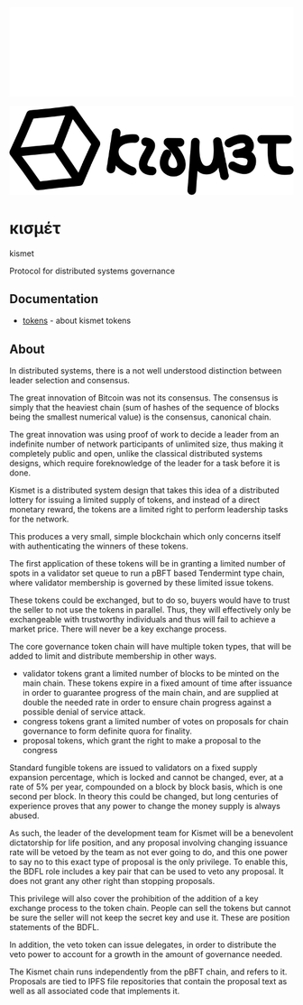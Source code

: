 ![logo](doc/logolight.svg)

![logo](doc/logodark.svg)

# κισμέτ

kismet

Protocol for distributed systems governance

## Documentation

- [tokens](doc/tokens.md) - about kismet tokens

## About

In distributed systems, there is a not well understood distinction between leader selection and consensus. 

The great innovation of Bitcoin was not its consensus. The consensus is simply that the heaviest chain (sum of hashes of the sequence of blocks being the smallest numerical value) is the consensus, canonical chain. 

The great innovation was using proof of work to decide a leader from an indefinite number of network participants of unlimited size, thus making it completely public and open, unlike the classical distributed systems designs, which require foreknowledge of the leader for a task before it is done.

Kismet is a distributed system design that takes this idea of a distributed lottery for issuing a limited supply of tokens, and instead of a direct monetary reward, the tokens are a limited right to perform leadership tasks for the network.

This produces a very small, simple blockchain which only concerns itself with authenticating the winners of these tokens.

The first application of these tokens will be in granting a limited number of spots in a validator set queue to run a pBFT based Tendermint type chain, where validator membership is governed by these limited issue tokens. 

These tokens could be exchanged, but to do so, buyers would have to trust the seller to not use the tokens in parallel. Thus, they will effectively only be exchangeable with trustworthy individuals and thus will fail to achieve a market price. There will never be a key exchange process.

The core governance token chain will have multiple token types, that will be added to limit and distribute membership in other ways. 

- validator tokens grant a limited number of blocks to be minted on the main chain. These tokens expire in a fixed amount of time after issuance in order to guarantee progress of the main chain, and are supplied at double the needed rate in order to ensure chain progress against a possible denial of service attack.
- congress tokens grant a limited number of votes on proposals for chain governance to form definite quora for finality.
- proposal tokens, which grant the right to make a proposal to the congress

Standard fungible tokens are issued to validators on a fixed supply expansion percentage, which is locked and cannot be changed, ever, at a rate of 5% per year, compounded on a block by block basis, which is one second per block. In theory this could be changed, but long centuries of experience proves that any power to change the money supply is always abused. 

As such, the leader of the development team for Kismet will be a benevolent dictatorship for life position, and any proposal involving changing issuance rate will be vetoed by the team as not ever going to do, and this one power to say no to this exact type of proposal is the only privilege. To enable this, the BDFL role includes a key pair that can be used to veto any proposal. It does not grant any other right than stopping proposals.

This privilege will also cover the prohibition of the addition of a key exchange process to the token chain. People can sell the tokens but cannot be sure the seller will not keep the secret key and use it. These are position statements of the BDFL. 

In addition, the veto token can issue delegates, in order to distribute the veto power to account for a growth in the amount of governance needed.

The Kismet chain runs independently from the pBFT chain, and refers to it. Proposals are tied to IPFS file repositories that contain the proposal text as well as all associated code that implements it.

